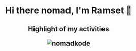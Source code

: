 <h1 align="center">Hi there nomad, I'm Ramset 👋</h1>
<!-- [Maryou](https://nmaryoux.github.io)  -->
<h2 align="center">Highlight of my activities <p align="center"><img src="https://github.com/maryoux/maryoux/blob/main/github-metrics.svg" alt="nomadkode"></p></h2>

